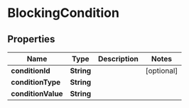
# BlockingCondition

## Properties
Name | Type | Description | Notes
------------ | ------------- | ------------- | -------------
**conditionId** | **String** |  |  [optional]
**conditionType** | **String** |  | 
**conditionValue** | **String** |  | 



